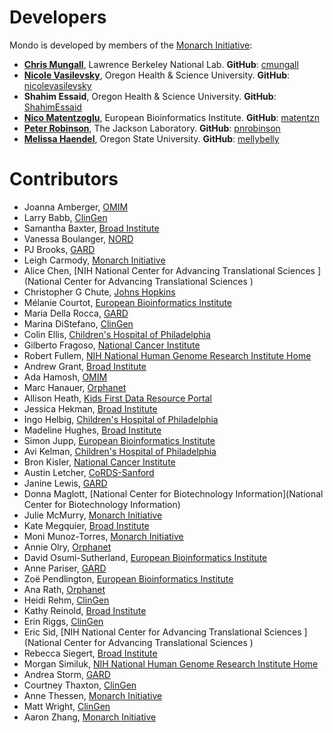 ---
---
# Developers

Mondo is developed by members of the [Monarch Initiative](https://monarchinitiative.org/):

- **[Chris Mungall](http://biosciences.lbl.gov/profiles/chris-mungall/)**, Lawrence Berkeley National Lab. **GitHub**: [cmungall](https://github.com/cmungall)
- **[Nicole Vasilevsky](https://www.ohsu.edu/people/nicole-vasilevsky/AFE02EDDEA27ECE3D94EFA42F7295044)**, Oregon Health & Science University. **GitHub**: [nicolevasilevsky](https://github.com/nicolevasilevsky)
- **Shahim Essaid**, Oregon Health & Science University. **GitHub**: [ShahimEssaid](https://github.com/ShahimEssaid)
- **[Nico Matentzoglu](https://www.ebi.ac.uk/about/people/nicolas-matentzoglu)**, European Bioinformatics Institute. **GitHub**: [matentzn](https://github.com/matentzn)
- **[Peter Robinson](https://www.jax.org/research-and-faculty/faculty/peter-robinson)**, The Jackson Laboratory. **GitHub**: [pnrobinson](https://github.com/pnrobinson)
- **[Melissa Haendel](https://lpi.oregonstate.edu/faculty-staff/melissa-haendel)**, Oregon State University. **GitHub**: [mellybelly](https://github.com/mellybelly) 

# Contributors

- Joanna Amberger, [OMIM](https://omim.org/)
- Larry Babb, [ClinGen](https://clinicalgenome.org/)
- Samantha Baxter, [Broad Institute](https://www.broadinstitute.org/)
- Vanessa Boulanger, [NORD](https://rarediseases.org/)
- PJ Brooks, [GARD](https://rarediseases.info.nih.gov/about-gard/pages/23/about-gard)
- Leigh Carmody, [Monarch Initiative](http://monarchinitiative.org/)
- Alice Chen, [NIH National Center for Advancing Translational Sciences ](National Center for Advancing Translational Sciences )
- Christopher G Chute, [Johns Hopkins](https://www.jhu.edu/)
- Mélanie Courtot, [European Bioinformatics Institute](https://www.ebi.ac.uk/)
- Maria Della Rocca, [GARD](https://rarediseases.info.nih.gov/about-gard/pages/23/about-gard)
- Marina DiStefano, [ClinGen](https://clinicalgenome.org/)
- Colin Ellis, [Children's Hospital of Philadelphia](https://www.chop.edu/)
- Gilberto Fragoso, [National Cancer Institute](https://www.cancer.gov/)
- Robert Fullem, [NIH National Human Genome Research Institute Home](https://www.genome.gov/)
- Andrew Grant, [Broad Institute](https://www.broadinstitute.org/)
- Ada Hamosh, [OMIM](https://omim.org/)
- Marc Hanauer, [Orphanet](https://www.orpha.net/consor/cgi-bin/index.php)
- Allison Heath, [Kids First Data Resource Portal](https://portal.kidsfirstdrc.org/)
- Jessica Hekman, [Broad Institute](https://www.broadinstitute.org/)
- Ingo Helbig, [Children's Hospital of Philadelphia](https://www.chop.edu/)
- Madeline Hughes, [Broad Institute](https://www.broadinstitute.org/)
- Simon Jupp, [European Bioinformatics Institute](https://www.ebi.ac.uk/)
- Avi Kelman, [Children's Hospital of Philadelphia](https://www.chop.edu/)
- Bron Kisler, [National Cancer Institute](https://www.cancer.gov/)
- Austin Letcher, [CoRDS-Sanford](http://www.sanfordresearch.org/specialprograms/cords/)
- Janine Lewis, [GARD](https://rarediseases.info.nih.gov/about-gard/pages/23/about-gard)
- Donna Maglott, [National Center for Biotechnology Information](National Center for Biotechnology Information)
- Julie McMurry, [Monarch Initiative](http://monarchinitiative.org/)
- Kate Megquier, [Broad Institute](https://www.broadinstitute.org/)
- Moni Munoz-Torres, [Monarch Initiative](http://monarchinitiative.org/)
- Annie Olry, [Orphanet](https://www.orpha.net/consor/cgi-bin/index.php)
- David Osumi-Sutherland, [European Bioinformatics Institute](https://www.ebi.ac.uk/)
- Anne Pariser, [GARD](https://rarediseases.info.nih.gov/about-gard/pages/23/about-gard)
- Zoë Pendlington, [European Bioinformatics Institute](https://www.ebi.ac.uk/)
- Ana Rath, [Orphanet](https://www.orpha.net/consor/cgi-bin/index.php)
- Heidi Rehm, [ClinGen](https://clinicalgenome.org/)
- Kathy Reinold, [Broad Institute](https://www.broadinstitute.org/)
- Erin Riggs, [ClinGen](https://clinicalgenome.org/)
- Eric Sid, [NIH National Center for Advancing Translational Sciences ](National Center for Advancing Translational Sciences )
- Rebecca Siegert, [Broad Institute](https://www.broadinstitute.org/)
- Morgan Similuk, [NIH National Human Genome Research Institute Home](https://www.genome.gov/)
- Andrea Storm, [GARD](https://rarediseases.info.nih.gov/about-gard/pages/23/about-gard)
- Courtney Thaxton, [ClinGen](https://clinicalgenome.org/)
- Anne Thessen, [Monarch Initiative](http://monarchinitiative.org/)
- Matt Wright, [ClinGen](https://clinicalgenome.org/)
- Aaron Zhang, [Monarch Initiative](http://monarchinitiative.org/)